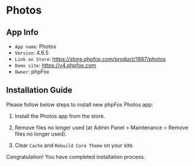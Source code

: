 # Photos

## App Info

- `App name`: Photos
- `Version`: 4.6.5
- `Link on Store`: https://store.phpfox.com/product/1887/photos
- `Demo site`: https://v4.phpfox.com
- `Owner`: phpFox

## Installation Guide

Please follow below steps to install new phpFox Photos app:

1. Install the Photos app from the store.

2. Remove files no longer used (at Admin Panel > Maintenance > Remove files no longer used).

3. Clear `Cache` and `Rebuild Core Theme` on your site.

Congratulation! You have completed installation process.
